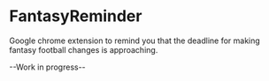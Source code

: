 # FantasyReminder
Google chrome extension to remind you that the deadline for
making fantasy football changes is approaching.

--Work in progress--
